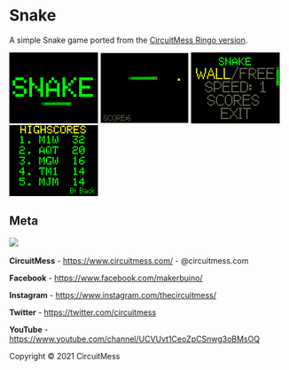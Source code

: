# Snake

A simple Snake game ported from the [CircuitMess Ringo version](https://github.com/CircuitMess/Snake).

![screenshot1](https://github.com/CircuitMess/Snake-Nibble/raw/master/Screenshots/screenshot_01.bmp)
![screenshot2](https://github.com/CircuitMess/Snake-Nibble/raw/master/Screenshots/screenshot_02.bmp)
![screenshot1](https://github.com/CircuitMess/Snake-Nibble/raw/master/Screenshots/screenshot_03.bmp)
![screenshot2](https://github.com/CircuitMess/Snake-Nibble/raw/master/Screenshots/screenshot_04.bmp)


## Meta


<img src="https://www.circuitmess.com/wp-content/uploads/CM-Meta-BlackHQ2.png">


**CircuitMess** - https://www.circuitmess.com/ - @circuitmess.com

**Facebook** - https://www.facebook.com/makerbuino/

**Instagram** - https://www.instagram.com/thecircuitmess/

**Twitter** - https://twitter.com/circuitmess

**YouTube** - https://www.youtube.com/channel/UCVUvt1CeoZpCSnwg3oBMsOQ

Copyright © 2021 CircuitMess
